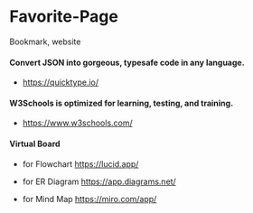 # Favorite-Page
Bookmark, website

#### Convert JSON into gorgeous, typesafe code in any language.
- https://quicktype.io/

#### W3Schools is optimized for learning, testing, and training.
- https://www.w3schools.com/


#### Virtual Board 

- for Flowchart 
https://lucid.app/

- for ER Diagram 
https://app.diagrams.net/

- for Mind Map
https://miro.com/app/
